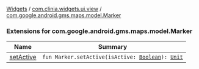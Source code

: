 [Widgets](../../index.md) / [com.clinia.widgets.ui.view](../index.md) / [com.google.android.gms.maps.model.Marker](./index.md)

### Extensions for com.google.android.gms.maps.model.Marker

| Name | Summary |
|---|---|
| [setActive](set-active.md) | `fun Marker.setActive(isActive: `[`Boolean`](https://kotlinlang.org/api/latest/jvm/stdlib/kotlin/-boolean/index.html)`): `[`Unit`](https://kotlinlang.org/api/latest/jvm/stdlib/kotlin/-unit/index.html) |
